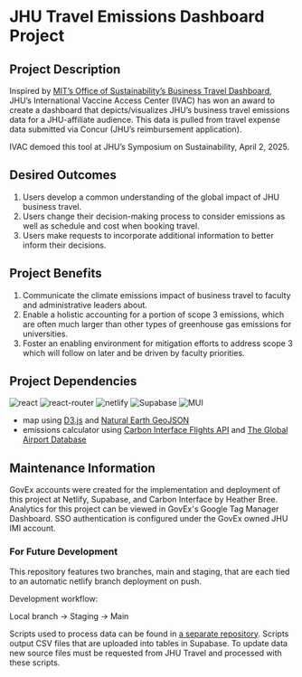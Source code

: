 # JHU Travel Emissions Dashboard Project

## Project Description

Inspired by [MIT’s Office of Sustainability’s Business Travel Dashboard](https://sustainability.mit.edu/article/new-mit-business-travel-dashboard-debuts-datapool), JHU’s International Vaccine Access Center (IVAC) has won an award to create a dashboard that depicts/visualizes JHU’s business travel emissions data for a JHU-affiliate audience. This data is pulled from travel expense data submitted via Concur (JHU’s reimbursement application).

IVAC demoed this tool at JHU’s Symposium on Sustainability, April 2, 2025.

## Desired Outcomes

1. Users develop a common understanding of the global impact of JHU business travel.
2. Users change their decision-making process to consider emissions as well as schedule and cost when booking travel.
3. Users make requests to incorporate additional information to better inform their decisions.

## Project Benefits

1. Communicate the climate emissions impact of business travel to faculty and administrative leaders about.
2. Enable a holistic accounting for a portion of scope 3 emissions, which are often much larger than other types of greenhouse gas emissions for universities.
3. Foster an enabling environment for mitigation efforts to address scope 3 which will follow on later and be driven by faculty priorities.

## Project Dependencies

![react](https://img.shields.io/badge/React-61DAFB?style=for-the-badge&logo=react&logoColor=black)
![react-router](https://img.shields.io/badge/React_Router-CA4245?style=for-the-badge&logo=react-router&logoColor=white)
![netlify](https://img.shields.io/badge/Netlify-00C7B7?style=for-the-badge&logo=netlify&logoColor=white)
![Supabase](https://img.shields.io/badge/Supabase-3ECF8E?style=for-the-badge&logo=supabase&logoColor=white)
![MUI](https://img.shields.io/badge/MUI-%230081CB.svg?style=for-the-badge&logo=mui&logoColor=white)

- map using [D3.js](https://d3js.org/) and [Natural Earth GeoJSON](https://github.com/martynafford/natural-earth-geojson)
- emissions calculator using [Carbon Interface Flights API](https://www.carboninterface.com/flights) and [The Global Airport Database](https://www.partow.net/miscellaneous/airportdatabase/)

## Maintenance Information

GovEx accounts were created for the implementation and deployment of this project at Netlify, Supabase, and Carbon Interface by Heather Bree. Analytics for this project can be viewed in GovEx's Google Tag Manager Dashboard. SSO authentication is configured under the GovEx owned JHU IMI account.

### For Future Development

This repository features two branches, main and staging, that are each tied to an automatic netlify branch deployment on push.

Development workflow:

Local branch -> Staging -> Main

Scripts used to process data can be found in [a separate repository](https://github.com/govex/jhuemissions_data). Scripts output CSV files that are uploaded into tables in Supabase. To update data new source files must be requested from JHU Travel and processed with these scripts.
